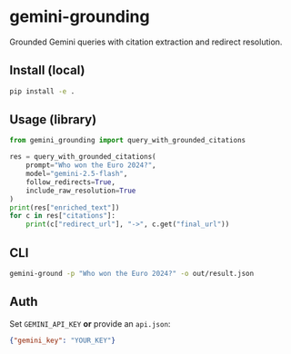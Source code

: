# gemini-grounding

Grounded Gemini queries with citation extraction and redirect resolution.

## Install (local)

```bash
pip install -e .
```

## Usage (library)

```python
from gemini_grounding import query_with_grounded_citations

res = query_with_grounded_citations(
    prompt="Who won the Euro 2024?",
    model="gemini-2.5-flash",
    follow_redirects=True,
    include_raw_resolution=True
)
print(res["enriched_text"])
for c in res["citations"]:
    print(c["redirect_url"], "->", c.get("final_url"))
```

## CLI

```bash
gemini-ground -p "Who won the Euro 2024?" -o out/result.json
```

## Auth

Set `GEMINI_API_KEY` **or** provide an `api.json`:

```json
{"gemini_key": "YOUR_KEY"}
```
